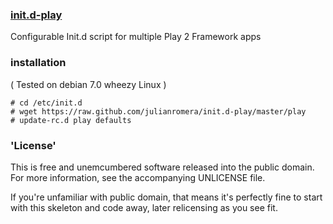 ### [init.d-play]()


Configurable Init.d script for multiple Play 2 Framework apps

### installation  

( Tested on debian 7.0 wheezy Linux )

    # cd /etc/init.d
    # wget https://raw.github.com/julianromera/init.d-play/master/play
    # update-rc.d play defaults
    
### 'License'

This is free and unemcumbered software released into the public domain. For more information, 
see the accompanying UNLICENSE file.

If you're unfamiliar with public domain, that means it's perfectly fine to start with this 
skeleton and code away, later relicensing as you see fit.

